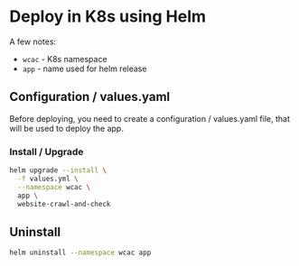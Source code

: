 # Deploy in K8s using Helm

A few notes:

* `wcac` - K8s namespace
* `app` - name used for helm release

## Configuration / values.yaml

Before deploying, you need to create a configuration / values.yaml file, that will be used to deploy the app.

### Install / Upgrade

```bash
helm upgrade --install \
  -f values.yml \
  --namespace wcac \
  app \
  website-crawl-and-check
```

## Uninstall

```bash
helm uninstall --namespace wcac app
```
